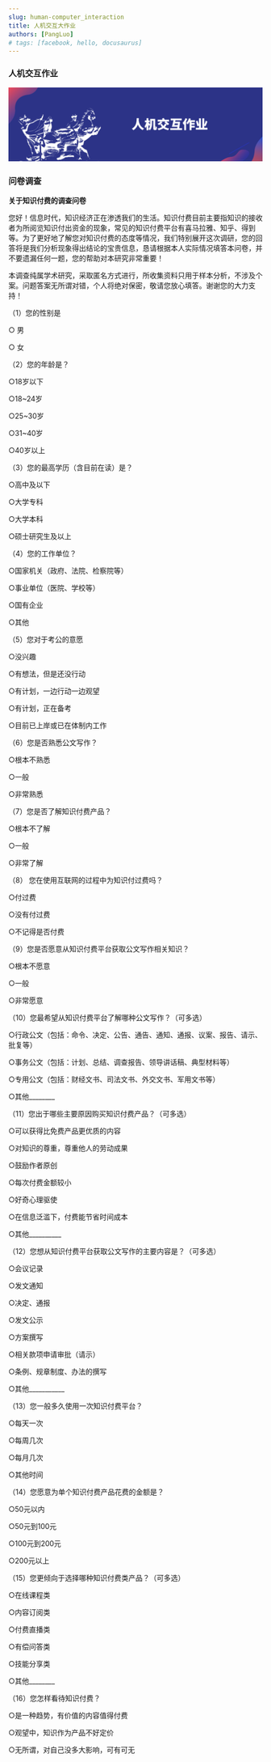 ```yaml
---
slug: human-computer_interaction
title: 人机交互大作业
authors: [PangLuo]
# tags: [facebook, hello, docusaurus]
---
```


### 人机交互作业
[![264d9777a09dfe520d1f19dc48df1e4](bg1.png)](https://jhoiyp.axshare.com)

### 问卷调查
**关于知识付费的调查问卷**

 

 您好！信息时代，知识经济正在渗透我们的生活。知识付费目前主要指知识的接收者为所阅览知识付出资金的现象，常见的知识付费平台有喜马拉雅、知乎、得到等。为了更好地了解您对知识付费的态度等情况，我们特别展开这次调研，您的回答将是我们分析现象得出结论的宝贵信息，恳请根据本人实际情况填答本问卷，并不要遗漏任何一题，您的帮助对本研究非常重要！

 本调查纯属学术研究，采取匿名方式进行，所收集资料只用于样本分析，不涉及个案。问题答案无所谓对错，个人将绝对保密，敬请您放心填答。谢谢您的大力支持！

 

（1）您的性别是

○ 男

○ 女

（2）您的年龄是？

○18岁以下

○18~24岁

○25~30岁

○31~40岁

○40岁以上

（3）您的最高学历（含目前在读）是？

○高中及以下

○大学专科

○大学本科

○硕士研究生及以上

（4）您的工作单位？

○国家机关（政府、法院、检察院等）

○事业单位（医院、学校等）

○国有企业

○其他

（5）您对于考公的意愿

○没兴趣

○有想法，但是还没行动

○有计划，一边行动一边观望

○有计划，正在备考

○目前已上岸或已在体制内工作

（6）您是否熟悉公文写作？

○根本不熟悉

○一般

○非常熟悉

（7）您是否了解知识付费产品？

○根本不了解

○一般

○非常了解

（8） 您在使用互联网的过程中为知识付过费吗？

○付过费

○没有付过费

○不记得是否付费

（9）您是否愿意从知识付费平台获取公文写作相关知识？

○根本不愿意

○一般

○非常愿意

（10）您最希望从知识付费平台了解哪种公文写作？（可多选）

○行政公文（包括：命令、决定、公告、通告、通知、通报、议案、报告、请示、批复等）

○事务公文（包括：计划、总结、调查报告、领导讲话稿、典型材料等）

○专用公文（包括：财经文书、司法文书、外交文书、军用文书等）

○其他________

（11）您出于哪些主要原因购买知识付费产品？（可多选）

○可以获得比免费产品更优质的内容

○对知识的尊重，尊重他人的劳动成果

○鼓励作者原创

○每次付费金额较小

○好奇心理驱使

○在信息泛滥下，付费能节省时间成本

○其他__________

（12）您想从知识付费平台获取公文写作的主要内容是？（可多选）

○会议记录

○发文通知

○决定、通报

○发文公示

○方案撰写

○相关款项申请审批（请示）

○条例、规章制度、办法的撰写

○其他___________

（13）您一般多久使用一次知识付费平台？

○每天一次

○每周几次

○每月几次

○其他时间

（14）您愿意为单个知识付费产品花费的金额是？

○50元以内

○50元到100元

○100元到200元

○200元以上

（15）您更倾向于选择哪种知识付费类产品？（可多选）

○在线课程类

○内容订阅类

○付费直播类

○有偿问答类

○技能分享类

○其他________

（16）您怎样看待知识付费？

○是一种趋势，有价值的内容值得付费

○观望中，知识作为产品不好定价

○无所谓，对自己没多大影响，可有可无

 

 